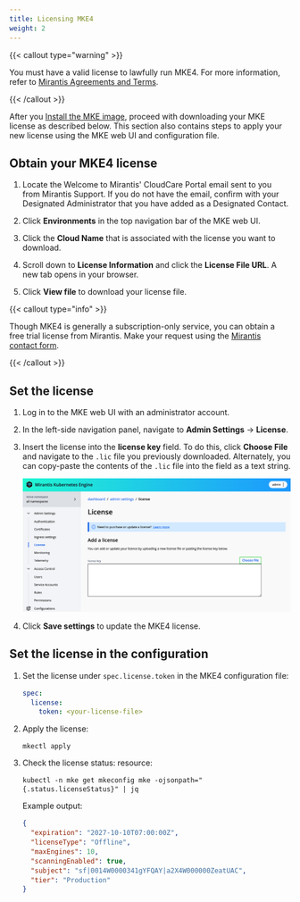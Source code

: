 ```yaml
---
title: Licensing MKE4
weight: 2
---
```


{{< callout type="warning" >}}

You must have a valid license to lawfully run MKE4. For more
information, refer to [Mirantis Agreements and Terms](https://legal.mirantis.com/).

{{< /callout >}}

After you [Install the MKE image](install-MKE-CLI.md), proceed with downloading
your MKE license as described below. This section also contains steps to apply
your new license using the MKE web UI and configuration file.

## Obtain your MKE4 license

1. Locate the Welcome to Mirantis' CloudCare Portal email sent to you from Mirantis
   Support. If you do not have the email, confirm with your Designated Administrator
   that you have added as a Designated Contact.

2. Click **Environments** in the top navigation bar of the MKE web UI.

3. Click the **Cloud Name** that is associated with the license you want to download.

4. Scroll down to **License Information** and click the **License File URL**. 
   A new tab opens in your browser.

5. Click **View file** to download your license file.

{{< callout type="info" >}}

Though MKE4 is generally a subscription-only service, you can obtain a free trial license from Mirantis. Make your request using the [Mirantis contact form](https://www.mirantis.com/contact).

{{< /callout >}}

## Set the license

1. Log in to the MKE web UI with an administrator account.
2. In the left-side navigation panel, navigate to **Admin Settings** -> **License**.
3. Insert the license into the **license key** field. To do this, click
   **Choose File** and navigate to the ``.lic`` file you previously downloaded.
   Alternately, you can copy-paste the contents of the ``.lic`` file into the
   field as a text string.

   ![Add a license](img/add-a-license.png)

4. Click **Save settings** to update the MKE4 license.

## Set the license in the configuration

1. Set the license under ``spec.license.token`` in the MKE4
   configuration file:

    ```yaml
    spec:
      license:
        token: <your-license-file>
    ```

2. Apply the license:

   ```commandline
   mkectl apply
   ```

3. Check the license status:
   resource:

   ```commandline
   kubectl -n mke get mkeconfig mke -ojsonpath="{.status.licenseStatus}" | jq 
   ```

   Example output:
   
   ```json
   {
     "expiration": "2027-10-10T07:00:00Z",
     "licenseType": "Offline",
     "maxEngines": 10,
     "scanningEnabled": true,
     "subject": "sf|0014W0000341gYFQAY|a2X4W000000ZeatUAC",
     "tier": "Production"
   }
   ```



